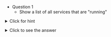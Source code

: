 <!--
    <details><summary>Click for hint</summary><Strong> 

    ``` 
    HINT
    ```
    </Strong></details> 
    <details><summary>Click to see the answer</summary><Strong> 
    
    ```
    ANSWER
    ```
    </Strong></details> 
-->

- Question 1
  - Show a list of all services that are "running"


<details><summary>Click for hint</summary><Strong> 

``` 
Which command can test for a condition to be true regarding the object produced by a cmdlet
```
</Strong></details> 
<details><summary>Click to see the answer</summary><Strong> 
  
```
Get-Service | Where-Object {$_.Status -eq 'Running'}
```
</Strong></details> 
